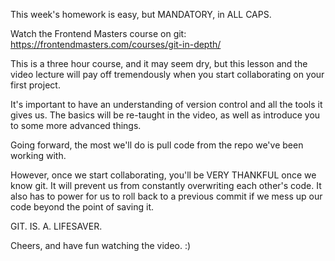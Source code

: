 This week's homework is easy, but MANDATORY, in ALL CAPS.

Watch the Frontend Masters course on git:
https://frontendmasters.com/courses/git-in-depth/

This is a three hour course, and it may seem dry, but this lesson and the video lecture will pay off tremendously when you start collaborating on your first project.

It's important to have an understanding of version control and all the tools it gives us. The basics will be re-taught in the video, as well as introduce you to some more advanced things.

Going forward, the most we'll do is pull code from the repo we've been working with.

However, once we start collaborating, you'll be VERY THANKFUL once we know git. It will prevent us from constantly overwriting each other's code. It also has to power for us to roll back to a previous commit if we mess up our code beyond the point of saving it.

GIT. IS. A. LIFESAVER.

Cheers, and have fun watching the video. :)
